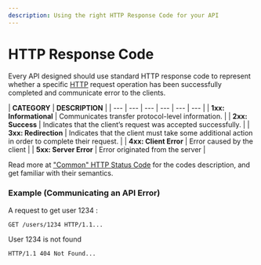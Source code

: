 ```yaml
---
description: Using the right HTTP Response Code for your API
---
```


# HTTP Response Code

Every API designed should use standard HTTP response code to represent whether a specific [HTTP](https://developer.mozilla.org/en-US/docs/Web/HTTP) request operation has been successfully completed and communicate error to the clients.

| **CATEGORY** | **DESCRIPTION** |
| --- | --- | --- | --- | --- | --- |
| **1xx: Informational**        | Communicates transfer protocol-level information. |
| **2xx: Success** | Indicates that the client’s request was accepted successfully. |
| **3xx: Redirection**         | Indicates that the client must take some additional action in order to complete their request. |
| **4xx: Client Error** | Error caused by the client |
| **5xx: Server Error** | Error originated from the server |

Read more at  ["Common" HTTP Status Code](https://github.com/for-GET/know-your-http-well/blob/master/status-codes.md#common) for the codes description, and get familiar with their semantics.  


### Example \(Communicating an API Error\)

A request to get user 1234 :

```text
GET /users/1234 HTTP/1.1...
```

User 1234  is not found  

```text
HTTP/1.1 404 Not Found...
```

